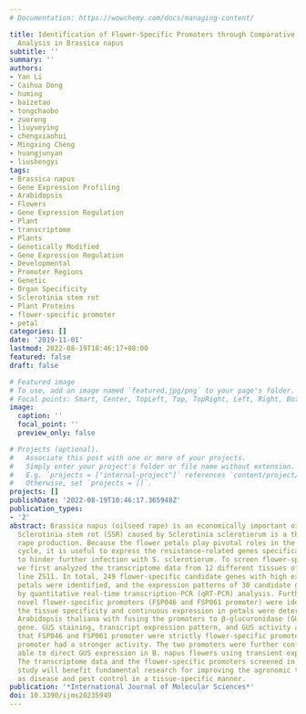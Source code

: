 ```yaml
---
# Documentation: https://wowchemy.com/docs/managing-content/

title: Identification of Flower-Specific Promoters through Comparative Transcriptome
  Analysis in Brassica napus
subtitle: ''
summary: ''
authors:
- Yan Li
- Caihua Dong
- huming
- baizetao
- tongchaobo
- zuorong
- liuyueying
- chengxiaohui
- Mingxing Cheng
- huangjunyan
- liushengyi
tags:
- Brassica napus
- Gene Expression Profiling
- Arabidopsis
- Flowers
- Gene Expression Regulation
- Plant
- transcriptome
- Plants
- Genetically Modified
- Gene Expression Regulation
- Developmental
- Promoter Regions
- Genetic
- Organ Specificity
- Sclerotinia stem rot
- Plant Proteins
- flower-specific promoter
- petal
categories: []
date: '2019-11-01'
lastmod: 2022-08-19T18:46:17+08:00
featured: false
draft: false

# Featured image
# To use, add an image named `featured.jpg/png` to your page's folder.
# Focal points: Smart, Center, TopLeft, Top, TopRight, Left, Right, BottomLeft, Bottom, BottomRight.
image:
  caption: ''
  focal_point: ''
  preview_only: false

# Projects (optional).
#   Associate this post with one or more of your projects.
#   Simply enter your project's folder or file name without extension.
#   E.g. `projects = ["internal-project"]` references `content/project/deep-learning/index.md`.
#   Otherwise, set `projects = []`.
projects: []
publishDate: '2022-08-19T10:46:17.365948Z'
publication_types:
- '2'
abstract: Brassica napus (oilseed rape) is an economically important oil crop worldwide.
  Sclerotinia stem rot (SSR) caused by Sclerotinia sclerotiorum is a threat to oilseed
  rape production. Because the flower petals play pivotal roles in the SSR disease
  cycle, it is useful to express the resistance-related genes specifically in flowers
  to hinder further infection with S. sclerotiorum. To screen flower-specific promoters,
  we first analyzed the transcriptome data from 12 different tissues of the B. napus
  line ZS11. In total, 249 flower-specific candidate genes with high expression in
  petals were identified, and the expression patterns of 30 candidate genes were verified
  by quantitative real-time transcription-PCR (qRT-PCR) analysis. Furthermore, two
  novel flower-specific promoters (FSP046 and FSP061 promoter) were identified, and
  the tissue specificity and continuous expression in petals were determined in transgenic
  Arabidopsis thaliana with fusing the promoters to β-glucuronidase (GUS)-reporter
  gene. GUS staining, transcript expression pattern, and GUS activity analysis indicated
  that FSP046 and FSP061 promoter were strictly flower-specific promoters, and FSP046
  promoter had a stronger activity. The two promoters were further confirmed to be
  able to direct GUS expression in B. napus flowers using transient expression system.
  The transcriptome data and the flower-specific promoters screened in the present
  study will benefit fundamental research for improving the agronomic traits as well
  as disease and pest control in a tissue-specific manner.
publication: '*International Journal of Molecular Sciences*'
doi: 10.3390/ijms20235949
---
```

